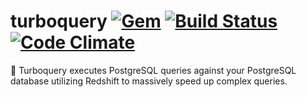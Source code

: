 # turboquery [![Gem](https://img.shields.io/gem/v/formatador.svg)](https://rubygems.org/gems/turboquery) [![Build Status](https://travis-ci.org/playlist-media/turboquery.svg?branch=master)](https://travis-ci.org/playlist-media/turboquery) [![Code Climate](https://codeclimate.com/repos/54e54f5e69568049a90046d9/badges/2c9a4a68230e9e594789/gpa.svg)](https://codeclimate.com/repos/54e54f5e69568049a90046d9/feed)

:gem: Turboquery executes PostgreSQL queries against your PostgreSQL database utilizing Redshift to massively speed up complex queries.
